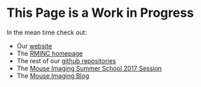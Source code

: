 This Page is a Work in Progress
================================

In the mean time check out:

- Our [website](http://www.mouseimaging.ca/)
- The [RMINC homepage](http://mouse-imaging-centre.github.io/RMINC/)
- The rest of our [github repositories](https://github.com/Mouse-Imaging-Centre)
- The [Mouse Imaging Summer School 2017 Session](https://mouse-imaging-centre.github.io/summer_school2017/)
- The [Mouse Imaging Blog](https://mouse-imaging-centre.github.io/blog)
